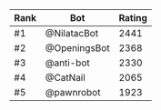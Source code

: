 Rank|Bot|Rating
---|---|---
#1|@NilatacBot|2441
#2|@OpeningsBot|2368
#3|@anti-bot|2330
#4|@CatNail|2065
#5|@pawnrobot|1923
